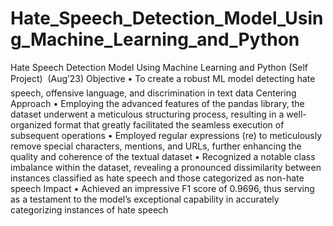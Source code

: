 # Hate_Speech_Detection_Model_Using_Machine_Learning_and_Python
Hate Speech Detection Model Using Machine Learning and Python (Self Project)  (Aug’23)
Objective • To create a robust ML model detecting hate speech, offensive language, and discrimination in text data
Centering
Approach
• Employing the advanced features of the pandas library, the dataset underwent a meticulous structuring process, resulting in a
well-organized format that greatly facilitated the seamless execution of subsequent operations
• Employed regular expressions (re) to meticulously remove special characters, mentions, and URLs, further enhancing the
quality and coherence of the textual dataset
• Recognized a notable class imbalance within the dataset, revealing a pronounced dissimilarity between instances classified as
hate speech and those categorized as non-hate speech
Impact • Achieved an impressive F1 score of 0.9696, thus serving as a testament to the model’s exceptional capability in accurately
categorizing instances of hate speech
